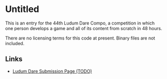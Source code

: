 # Untitled
This is an entry for the 44th Ludum Dare Compo, a competition in which one person develops a game and all of its content from scratch in 48 hours.

There are no licensing terms for this code at present. Binary files are not included.

## Links
* [Ludum Dare Submission Page (TODO)](#)


